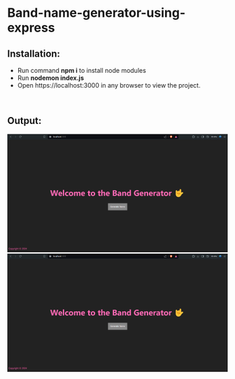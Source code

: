 # Band-name-generator-using-express
<h2>Installation:</h2>
<ul>
  <li>Run command <b>npm i</b> to install node modules</li>
  <li>Run <b>nodemon index.js</b></li>
  <li>Open https://localhost:3000 in any browser to view the project.</li>
</ul>
<br>
<h2>Output:</h2>
<img src="images/image 1.png">
<br>
<img src="images/image 1.png">
